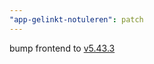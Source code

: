 ```yaml
---
"app-gelinkt-notuleren": patch
---
```


bump frontend to [v5.43.3](https://github.com/lblod/frontend-gelinkt-notuleren/releases/tag/v5.43.3)
